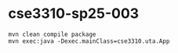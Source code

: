 # cse3310-sp25-003

```
mvn clean compile package
mvn exec:java -Dexec.mainClass=cse3310.uta.App
```

